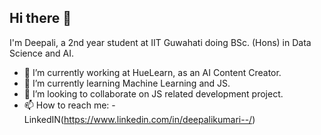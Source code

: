 ## Hi there 👋
I'm Deepali, a 2nd year student at IIT Guwahati doing BSc. (Hons) in Data Science and AI.

- 🔭 I’m currently working at HueLearn, as an AI Content Creator.
- 🌱 I’m currently learning Machine Learning and JS.
- 👯 I’m looking to collaborate on JS related development project.
- 📫 How to reach me:
      - LinkedIN(https://www.linkedin.com/in/deepalikumari--/) 


<!--
**kumarideepali0402/kumarideepali0402** is a ✨ _special_ ✨ repository because its `README.md` (this file) appears on your GitHub profile.

Here are some ideas to get you started:

- 🔭 I’m currently working on ...
- 🌱 I’m currently learning ...
- 👯 I’m looking to collaborate on ...
- 🤔 I’m looking for help with ...
- 💬 Ask me about ...
- 📫 How to reach me: ...
- 😄 Pronouns: ...
- ⚡ Fun fact: ...
-->
